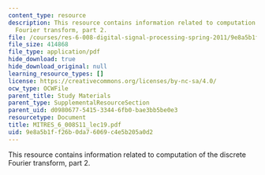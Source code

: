 ```yaml
---
content_type: resource
description: This resource contains information related to computation of the discrete
  Fourier transform, part 2.
file: /courses/res-6-008-digital-signal-processing-spring-2011/9e8a5b1ff26b0da76069c4e5b205a0d2_MITRES_6_008S11_lec19.pdf
file_size: 414868
file_type: application/pdf
hide_download: true
hide_download_original: null
learning_resource_types: []
license: https://creativecommons.org/licenses/by-nc-sa/4.0/
ocw_type: OCWFile
parent_title: Study Materials
parent_type: SupplementalResourceSection
parent_uid: d0980677-5415-3344-6fb0-bae3bb5be0e3
resourcetype: Document
title: MITRES_6_008S11_lec19.pdf
uid: 9e8a5b1f-f26b-0da7-6069-c4e5b205a0d2
---
```

This resource contains information related to computation of the discrete Fourier transform, part 2.